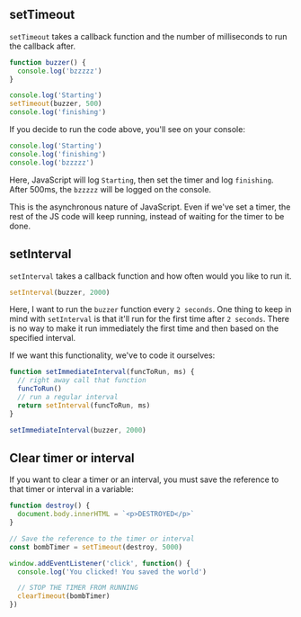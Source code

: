 ## setTimeout

`setTimeout` takes a callback function and the number of milliseconds to run the callback after.

```js
function buzzer() {
  console.log('bzzzzz')
}

console.log('Starting')
setTimeout(buzzer, 500)
console.log('finishing')
```

If you decide to run the code above, you'll see on your console:

```js
console.log('Starting')
console.log('finishing')
console.log('bzzzzz')
```

Here, JavaScript will log `Starting`, then set the timer and log `finishing`.
After 500ms, the `bzzzzz` will be logged on the console.

This is the asynchronous nature of JavaScript. Even if we've set a timer, the rest of the JS code will keep running, instead of waiting for the timer to be done.

## setInterval

`setInterval` takes a callback function and how often would you like to run it.

```js
setInterval(buzzer, 2000)
```

Here, I want to run the `buzzer` function every `2 seconds`.
One thing to keep in mind with `setInterval` is that it'll run for the first time after `2 seconds`.
There is no way to make it run immediately the first time and then based on the specified interval.

If we want this functionality, we've to code it ourselves:

```js
function setImmediateInterval(funcToRun, ms) {
  // right away call that function
  funcToRun()
  // run a regular interval
  return setInterval(funcToRun, ms)
}

setImmediateInterval(buzzer, 2000)
```

## Clear timer or interval

If you want to clear a timer or an interval, you must save the reference to that timer or interval in a variable:

```js
function destroy() {
  document.body.innerHTML = `<p>DESTROYED</p>`
}

// Save the reference to the timer or interval
const bombTimer = setTimeout(destroy, 5000)

window.addEventListener('click', function() {
  console.log('You clicked! You saved the world')

  // STOP THE TIMER FROM RUNNING
  clearTimeout(bombTimer)
})
```
